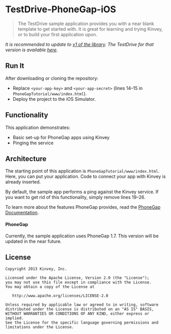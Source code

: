 # TestDrive-PhoneGap-iOS

> The TestDrive sample application provides you with a near blank template to get started with. It is great for learning and trying Kinvey, or to build your first application upon.

*It is recommended to update to [v1 of the library](http://devcenter.kinvey.com/phonegap/). The TestDrive for that version is available [here](https://github.com/KinveyApps/TestDrive-PhoneGap).*

## Run It
After downloading or cloning the repository:

* Replace `<your-app-key>` and `<your-app-secret>` (lines 14–15 in `PhoneGapTutorial/www/index.html`).
* Deploy the project to the iOS Simulator.

## Functionality
This application demonstrates:

* Basic set-up for PhoneGap apps using Kinvey
* Pinging the service

## Architecture
The starting point of this application is `PhoneGapTutorial/www/index.html`. Here, you can put your application. Code to connect your app with Kinvey is already inserted.

By default, the sample app performs a ping against the Kinvey service. If you want to get rid of this functionality, simply remove lines 19–26.

To learn more about the features PhoneGap provides, read the [PhoneGap Documentation](http://docs.phonegap.com).

#### PhoneGap
Currently, the sample application uses PhoneGap 1.7. This version will be updated in the near future.

## License

    Copyright 2013 Kinvey, Inc.

    Licensed under the Apache License, Version 2.0 (the "License");
    you may not use this file except in compliance with the License.
    You may obtain a copy of the License at

       http://www.apache.org/licenses/LICENSE-2.0

    Unless required by applicable law or agreed to in writing, software
    distributed under the License is distributed on an "AS IS" BASIS,
    WITHOUT WARRANTIES OR CONDITIONS OF ANY KIND, either express or implied.
    See the License for the specific language governing permissions and
    limitations under the License.
